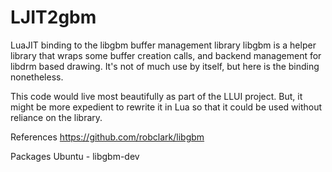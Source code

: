 # LJIT2gbm
LuaJIT binding to the libgbm buffer management library
libgbm is a helper library that wraps some buffer creation calls, and backend management for libdrm based drawing.  It's not of much use by itself, but here is the binding nonetheless.

This code would live most beautifully as part of the LLUI project.  But, it might be more expedient to rewrite it in Lua so that it could be used without reliance on the library.

References
  https://github.com/robclark/libgbm

Packages
    Ubuntu - libgbm-dev
